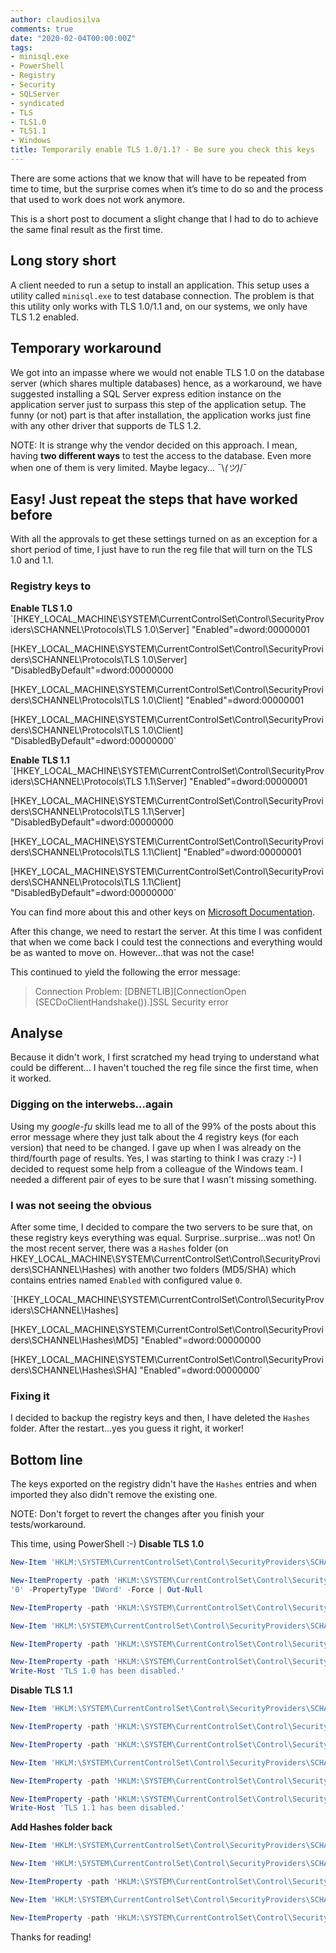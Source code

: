 ```yaml
---
author: claudiosilva
comments: true
date: "2020-02-04T00:00:00Z"
tags:
- minisql.exe
- PowerShell
- Registry
- Security
- SQLServer
- syndicated
- TLS
- TLS1.0
- TLS1.1
- Windows
title: Temporarily enable TLS 1.0/1.1? - Be sure you check this keys
---
```

There are some actions that we know that will have to be repeated from time to time, but the surprise comes when it’s time to do so and the process that used to work does not work anymore.

This is a short post to document a slight change that I had to do to achieve the same final result as the first time.

<h2>Long story short</h2>

A client needed to run a setup to install an application. This setup uses a utility called `minisql.exe` to test database connection. The problem is that this utility only works with TLS 1.0/1.1 and, on our systems, we only have TLS 1.2 enabled.

<h2>Temporary workaround</h2>

We got into an impasse where we would not enable TLS 1.0 on the database server (which shares multiple databases) hence, as a workaround, we have suggested installing a SQL Server express edition instance on the application server just to surpass this step of the application setup. The funny (or not) part is that after installation, the application works just fine with any other driver that supports de TLS 1.2.

NOTE: It is strange why the vendor decided on this approach. I mean, having <strong>two different ways</strong> to test the access to the database. Even more when one of them is very limited. Maybe legacy... ¯&#092;_(ツ)_/¯

<h2>Easy! Just repeat the steps that have worked before</h2>

With all the approvals to get these settings turned on as an exception for a short period of time, I just have to run the reg file that will turn on the TLS 1.0 and 1.1.

<h3>Registry keys to</h3>

<strong>Enable TLS 1.0</strong>
`[HKEY_LOCAL_MACHINE\SYSTEM\CurrentControlSet\Control\SecurityProviders\SCHANNEL\Protocols\TLS 1.0\Server] "Enabled"=dword:00000001

[HKEY_LOCAL_MACHINE\SYSTEM\CurrentControlSet\Control\SecurityProviders\SCHANNEL\Protocols\TLS 1.0\Server] "DisabledByDefault"=dword:00000000

[HKEY_LOCAL_MACHINE\SYSTEM\CurrentControlSet\Control\SecurityProviders\SCHANNEL\Protocols\TLS 1.0\Client] "Enabled"=dword:00000001

[HKEY_LOCAL_MACHINE\SYSTEM\CurrentControlSet\Control\SecurityProviders\SCHANNEL\Protocols\TLS 1.0\Client] "DisabledByDefault"=dword:00000000`

<strong>Enable TLS 1.1</strong>
`[HKEY_LOCAL_MACHINE\SYSTEM\CurrentControlSet\Control\SecurityProviders\SCHANNEL\Protocols\TLS 1.1\Server] "Enabled"=dword:00000001

[HKEY_LOCAL_MACHINE\SYSTEM\CurrentControlSet\Control\SecurityProviders\SCHANNEL\Protocols\TLS 1.1\Server] "DisabledByDefault"=dword:00000000

[HKEY_LOCAL_MACHINE\SYSTEM\CurrentControlSet\Control\SecurityProviders\SCHANNEL\Protocols\TLS 1.1\Client] "Enabled"=dword:00000001

[HKEY_LOCAL_MACHINE\SYSTEM\CurrentControlSet\Control\SecurityProviders\SCHANNEL\Protocols\TLS 1.1\Client] "DisabledByDefault"=dword:00000000`

You can find more about this and other keys on <a href="https://docs.microsoft.com/en-us/windows-server/identity/ad-fs/operations/manage-ssl-protocols-in-ad-fs#enable-and-disable-tls-10" rel="noopener" target="_blank">Microsoft Documentation</a>.

After this change, we need to restart the server. At this time I was confident that when we come back I could test the connections and everything would be as wanted to move on. However...that was not the case!

This continued to yield the following the error message:

<blockquote>Connection Problem: [DBNETLIB][ConnectionOpen (SECDoClientHandshake()).]SSL Security error</blockquote>

<h2>Analyse</h2>

Because it didn't work, I first scratched my head trying to understand what could be different... I haven't touched the reg file since the first time, when it worked.

<h3>Digging on the interwebs...again</h3>

Using my <em>google-fu</em> skills lead me to all of the 99% of the posts about this error message where they just talk about the 4 registry keys (for each version) that need to be changed. I gave up when I was already on the third/fourth page of results. Yes, I was starting to think I was crazy :-)
I decided to request some help from a colleague of the Windows team. I needed a different pair of eyes to be sure that I wasn't missing something.

<h3>I was not seeing the obvious</h3>

After some time, I decided to compare the two servers to be sure that, on these registry keys everything was equal. Surprise..surprise...was not!
On the most recent server, there was a `Hashes` folder (on HKEY_LOCAL_MACHINE\SYSTEM\CurrentControlSet\Control\SecurityProviders\SCHANNEL\Hashes) with another two folders (MD5/SHA) which contains entries named `Enabled` with configured value `0`.

`[HKEY_LOCAL_MACHINE\SYSTEM\CurrentControlSet\Control\SecurityProviders\SCHANNEL\Hashes]

[HKEY_LOCAL_MACHINE\SYSTEM\CurrentControlSet\Control\SecurityProviders\SCHANNEL\Hashes\MD5]
"Enabled"=dword:00000000

[HKEY_LOCAL_MACHINE\SYSTEM\CurrentControlSet\Control\SecurityProviders\SCHANNEL\Hashes\SHA]
"Enabled"=dword:00000000`

<h3>Fixing it</h3>

I decided to backup the registry keys and then, I have deleted the `Hashes` folder. After the restart...yes you guess it right, it worker!

<h2>Bottom line</h2>

The keys exported on the registry didn't have the `Hashes` entries and when imported they also didn't remove the existing one.

NOTE: Don't forget to revert the changes after you finish your tests/workaround.

This time, using PowerShell :-)
<strong>Disable TLS 1.0</strong>
``` powershell
New-Item 'HKLM:\SYSTEM\CurrentControlSet\Control\SecurityProviders\SCHANNEL\Protocols\TLS 1.0\Server' -Force | Out-Null

New-ItemProperty -path 'HKLM:\SYSTEM\CurrentControlSet\Control\SecurityProviders\SCHANNEL\Protocols\TLS 1.0\Server' -name 'Enabled' -value
'0' -PropertyType 'DWord' -Force | Out-Null

New-ItemProperty -path 'HKLM:\SYSTEM\CurrentControlSet\Control\SecurityProviders\SCHANNEL\Protocols\TLS 1.0\Server' -name 'DisabledByDefault' -value 1 -PropertyType 'DWord' -Force | Out-Null

New-Item 'HKLM:\SYSTEM\CurrentControlSet\Control\SecurityProviders\SCHANNEL\Protocols\TLS 1.0\Client' -Force | Out-Null

New-ItemProperty -path 'HKLM:\SYSTEM\CurrentControlSet\Control\SecurityProviders\SCHANNEL\Protocols\TLS 1.0\Client' -name 'Enabled' -value '0' -PropertyType 'DWord' -Force | Out-Null

New-ItemProperty -path 'HKLM:\SYSTEM\CurrentControlSet\Control\SecurityProviders\SCHANNEL\Protocols\TLS 1.0\Client' -name 'DisabledByDefault' -value 1 -PropertyType 'DWord' -Force | Out-Null
Write-Host 'TLS 1.0 has been disabled.'
```

<strong>Disable TLS 1.1</strong>
``` powershell
New-Item 'HKLM:\SYSTEM\CurrentControlSet\Control\SecurityProviders\SCHANNEL\Protocols\TLS 1.1\Server' -Force | Out-Null

New-ItemProperty -path 'HKLM:\SYSTEM\CurrentControlSet\Control\SecurityProviders\SCHANNEL\Protocols\TLS 1.1\Server' -name 'Enabled' -value '0' -PropertyType 'DWord' -Force | Out-Null

New-ItemProperty -path 'HKLM:\SYSTEM\CurrentControlSet\Control\SecurityProviders\SCHANNEL\Protocols\TLS 1.1\Server' -name 'DisabledByDefault' -value 1 -PropertyType 'DWord' -Force | Out-Null

New-Item 'HKLM:\SYSTEM\CurrentControlSet\Control\SecurityProviders\SCHANNEL\Protocols\TLS 1.1\Client' -Force | Out-Null

New-ItemProperty -path 'HKLM:\SYSTEM\CurrentControlSet\Control\SecurityProviders\SCHANNEL\Protocols\TLS 1.1\Client' -name 'Enabled' -value '0' -PropertyType 'DWord' -Force | Out-Null

New-ItemProperty -path 'HKLM:\SYSTEM\CurrentControlSet\Control\SecurityProviders\SCHANNEL\Protocols\TLS 1.1\Client' -name 'DisabledByDefault' -value 1 -PropertyType 'DWord' -Force | Out-Null
Write-Host 'TLS 1.1 has been disabled.'
```

<strong>Add Hashes folder back</strong>
``` powershell
New-Item 'HKLM:\SYSTEM\CurrentControlSet\Control\SecurityProviders\SCHANNEL\Hashes' -Force | Out-Null

New-Item 'HKLM:\SYSTEM\CurrentControlSet\Control\SecurityProviders\SCHANNEL\Hashes\MD5' -Force | Out-Null

New-ItemProperty -path 'HKLM:\SYSTEM\CurrentControlSet\Control\SecurityProviders\SCHANNEL\Hashes\MD5' -name 'Enabled' -value '0' -PropertyType 'DWord' -Force | Out-Null

New-Item 'HKLM:\SYSTEM\CurrentControlSet\Control\SecurityProviders\SCHANNEL\Hashes\SHA' -Force | Out-Null

New-ItemProperty -path 'HKLM:\SYSTEM\CurrentControlSet\Control\SecurityProviders\SCHANNEL\Hashes\SHA' -name 'Enabled' -value '0' -PropertyType 'DWord' -Force | Out-Null
```

Thanks for reading!
